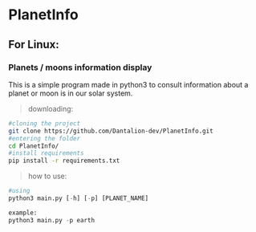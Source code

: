 # PlanetInfo

## For Linux:

### Planets / moons information display
This is a simple program made in python3 to consult information about a planet or moon is in our solar system.

> downloading:
```bash
#cloning the project
git clone https://github.com/Dantalion-dev/PlanetInfo.git
#entering the folder
cd PlanetInfo/
#install requirements
pip install -r requirements.txt
```

> how to use:
```python
#using
python3 main.py [-h] [-p] [PLANET_NAME]

example:
python3 main.py -p earth
```
